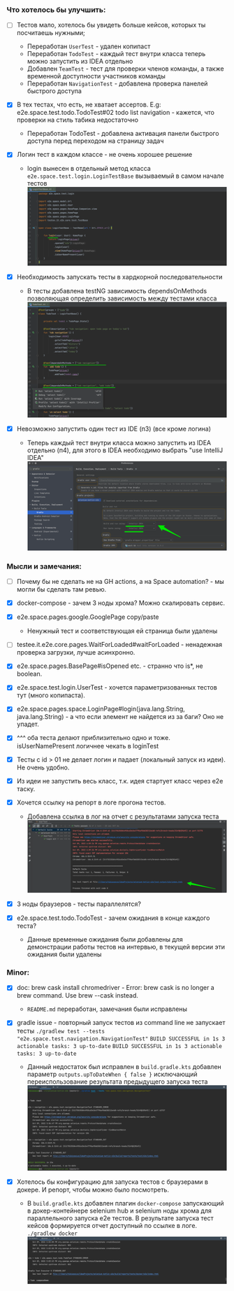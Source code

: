 ### Что хотелось бы улучшить:

- [ ] Тестов мало, хотелось бы увидеть больше кейсов, которых ты посчитаешь нужными;
    - Переработан `UserTest` - удален копипаст
    - Переработан `TodoTest` - каждый тест внутри класса теперь можно запустить из IDEA отдельно
    - Добавлен `TeamTest` - тест для проверки членов команды, а также временной доступности участников команды
    - Переработан `NavigationTest` - добавлена проверка панелей быстрого доступа


- [x] В тех тестах, что есть, не хватает ассертов. E.g: e2e.space.test.todo.TodoTest#02 todo list navigation - кажется, что проверки на стиль табика
  недостаточно
    - Переработан TodoTest - добавлена активация панели быстрого доступа перед переходом на страницу задач


- [x] Логин тест в каждом классе - не очень хорошее решение
    - login вынесен в отдельный метод класса `e2e.space.test.login.LoginTestBase` вызываемый в самом начале тестов ![login.png](feedback/login.png)


- [x] Необходимость запускать тесты в хардкорной последовательности
    - В тесты добавлена testNG зависимость dependsOnMethods позволяющая определить зависимость между тестами
      класса ![dependsOnMethods.png](feedback/dependsOnMethods.png)


- [x] Невозможно запустить один тест из IDE (п3) (все кроме логина)
    - Теперь каждый тест внутри класса можно запустить из IDEA отдельно (п4), для этого в IDEA необходимо выбрать "use IntelliJ
      IDEA" ![gradle.png](feedback/gradle.png)

### Мысли и замечания:

- [ ] Почему бы не сделать не на GH actions, а на Space automation? - мы могли бы сделать там ревью.
- [x] docker-compose - зачем 3 ноды хрома? Можно скалировать сервис.
- [x] e2e.space.pages.google.GooglePage copy/paste
    - Ненужный тест и соответствующая ей страница были удалены
- [ ] testee.it.e2e.core.pages.WaitForLoaded#waitForLoaded - ненадежная проверка загрузки, лучше асинхронно.
- [x] e2e.space.pages.BasePage#isOpened etc. - странно что is*, не boolean.

- [x] e2e.space.test.login.UserTest - хочется параметризованных тестов тут (много копипаста).
- [x] e2e.space.pages.space.LoginPage#login(java.lang.String, java.lang.String) - а что если элемент не найдется из за баги? Оно не упадет.
- [x] ^^^ оба теста делают приблизительно одно и тоже. isUserNamePresent логичнее чекать в loginTest

- [x] Тесты с id > 01 не делает логин и падает (локальный запуск из идеи). Не очень удобно.
- [x] Из идеи не запустить весь класс, т.к. идея стартует класс через e2e таску.
- [x] Хочется ссылку на репорт в логе прогона тестов.
    - Добавлена ссылка в лог на отчет с результатами запуска теста ![report.png](feedback/report.png)

- [x] 3 ноды браузеров - тесты параллелятся?
- [x] e2e.space.test.todo.TodoTest - зачем ожидания в конце каждого теста?
    - Данные временные ожидания были добавлены для демонстрации работы тестов на интервью, в текущей версии эти ожидания были удалены

### Minor:

- [x] doc: brew cask install chromedriver - Error: brew cask is no longer a brew command. Use brew <command> --cask instead.
    - `README.md` переработан, замечания были исправлены


- [x] gradle issue - повторный запуск тестов из command line не запускает тесты
  ``./gradlew test --tests "e2e.space.test.navigation.NavigationTest"``
  ``
  BUILD SUCCESSFUL in 1s
  3 actionable tasks: 3 up-to-date
  ``
  ``
  BUILD SUCCESSFUL in 1s
  3 actionable tasks: 3 up-to-date
  ``
    - Данный недостаток был исправлен в `build.gradle.kts` добавлен параметр `outputs.upToDateWhen { false }` исключающий переиспользование результата
      предыдущего запуска теста ![upToDateWhen.png](feedback/upToDateWhen.png)


- [x] Хотелось бы конфигурацию для запуска тестов с браузерами в докере. И репорт, чтобы можно было посмотреть.
    - В `build.gradle.kts` добавлен плагин `docker-compose` запускающий в докер-контейнере selenium hub и selenium ноды хрома для параллельного
      запуска
      e2e тестов. В результате запуска тест кейсов формируется отчет доступный по ссылке в логе.
      ``./gradlew docker`` ![docker-report-link.png](feedback/docker-report-link.png)